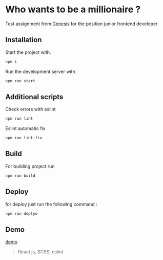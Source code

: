 # Who wants to be a millionaire ?

Test assignment from [Genesis](https://gen.tech/) for the position junior frontend developer

## Installation

Start the project with.

```bash
npm i
```

Run the development server with

```bash
npm run start
```

## Additional scripts
Check errors with eslint

```bash
npm run lint
```

Eslint automatic fix

```bash
npm run lint:fix
```

## Build
For building project run

```bash
npm run build
```

## Deploy
for deploy just run the following command :

```bash
npm run deplyo
```
## Demo
[demo](http://VCHMichael.github.io/genesis-millioner) <br/>


> React.js, SCSS, eslint




    


